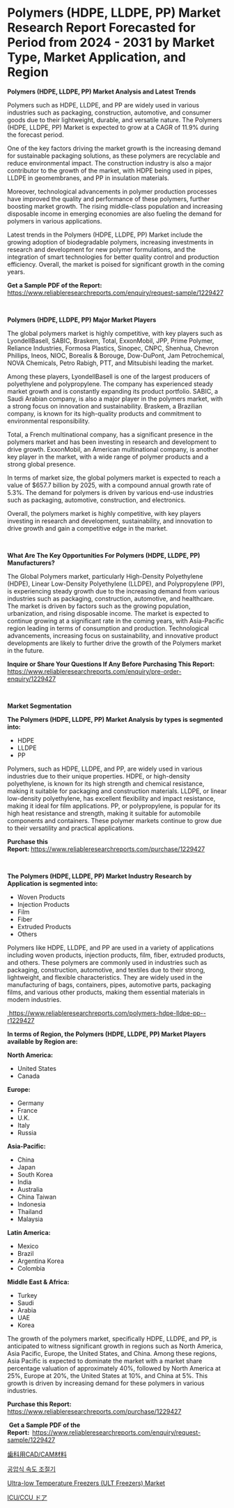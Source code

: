 <p><h1>Polymers (HDPE, LLDPE, PP) Market Research Report Forecasted for Period from 2024 -  2031 by Market Type, Market Application, and Region</h1></p><p><strong>Polymers (HDPE, LLDPE, PP) Market Analysis and Latest Trends</strong></p>
<p><p>Polymers such as HDPE, LLDPE, and PP are widely used in various industries such as packaging, construction, automotive, and consumer goods due to their lightweight, durable, and versatile nature. The Polymers (HDPE, LLDPE, PP) Market is expected to grow at a CAGR of 11.9% during the forecast period.</p><p>One of the key factors driving the market growth is the increasing demand for sustainable packaging solutions, as these polymers are recyclable and reduce environmental impact. The construction industry is also a major contributor to the growth of the market, with HDPE being used in pipes, LLDPE in geomembranes, and PP in insulation materials.</p><p>Moreover, technological advancements in polymer production processes have improved the quality and performance of these polymers, further boosting market growth. The rising middle-class population and increasing disposable income in emerging economies are also fueling the demand for polymers in various applications.</p><p>Latest trends in the Polymers (HDPE, LLDPE, PP) Market include the growing adoption of biodegradable polymers, increasing investments in research and development for new polymer formulations, and the integration of smart technologies for better quality control and production efficiency. Overall, the market is poised for significant growth in the coming years.</p></p>
<p><strong>Get a Sample PDF of the Report:&nbsp;</strong> <a href="https://www.reliableresearchreports.com/enquiry/request-sample/1229427">https://www.reliableresearchreports.com/enquiry/request-sample/1229427</a></p>
<p>&nbsp;</p>
<p><strong>Polymers (HDPE, LLDPE, PP) Major Market Players</strong></p>
<p><p>The global polymers market is highly competitive, with key players such as LyondellBasell, SABIC, Braskem, Total, ExxonMobil, JPP, Prime Polymer, Reliance Industries, Formosa Plastics, Sinopec, CNPC, Shenhua, Chevron Phillips, Ineos, NIOC, Borealis & Borouge, Dow-DuPont, Jam Petrochemical, NOVA Chemicals, Petro Rabigh, PTT, and Mitsubishi leading the market. </p><p>Among these players, LyondellBasell is one of the largest producers of polyethylene and polypropylene. The company has experienced steady market growth and is constantly expanding its product portfolio. SABIC, a Saudi Arabian company, is also a major player in the polymers market, with a strong focus on innovation and sustainability. Braskem, a Brazilian company, is known for its high-quality products and commitment to environmental responsibility. </p><p>Total, a French multinational company, has a significant presence in the polymers market and has been investing in research and development to drive growth. ExxonMobil, an American multinational company, is another key player in the market, with a wide range of polymer products and a strong global presence. </p><p>In terms of market size, the global polymers market is expected to reach a value of $657.7 billion by 2025, with a compound annual growth rate of 5.3%. The demand for polymers is driven by various end-use industries such as packaging, automotive, construction, and electronics. </p><p>Overall, the polymers market is highly competitive, with key players investing in research and development, sustainability, and innovation to drive growth and gain a competitive edge in the market.</p></p>
<p>&nbsp;</p>
<p><strong>What Are The Key Opportunities For Polymers (HDPE, LLDPE, PP) Manufacturers?</strong></p>
<p><p>The Global Polymers market, particularly High-Density Polyethylene (HDPE), Linear Low-Density Polyethylene (LLDPE), and Polypropylene (PP), is experiencing steady growth due to the increasing demand from various industries such as packaging, construction, automotive, and healthcare. The market is driven by factors such as the growing population, urbanization, and rising disposable income. The market is expected to continue growing at a significant rate in the coming years, with Asia-Pacific region leading in terms of consumption and production. Technological advancements, increasing focus on sustainability, and innovative product developments are likely to further drive the growth of the Polymers market in the future.</p></p>
<p><strong>Inquire or Share Your Questions If Any Before Purchasing This Report:</strong> <a href="https://www.reliableresearchreports.com/enquiry/pre-order-enquiry/1229427">https://www.reliableresearchreports.com/enquiry/pre-order-enquiry/1229427</a></p>
<p>&nbsp;</p>
<p><strong>Market Segmentation</strong></p>
<p><strong>The Polymers (HDPE, LLDPE, PP) Market Analysis by types is segmented into:</strong></p>
<p><ul><li>HDPE</li><li>LLDPE</li><li>PP</li></ul></p>
<p><p>Polymers, such as HDPE, LLDPE, and PP, are widely used in various industries due to their unique properties. HDPE, or high-density polyethylene, is known for its high strength and chemical resistance, making it suitable for packaging and construction materials. LLDPE, or linear low-density polyethylene, has excellent flexibility and impact resistance, making it ideal for film applications. PP, or polypropylene, is popular for its high heat resistance and strength, making it suitable for automobile components and containers. These polymer markets continue to grow due to their versatility and practical applications.</p></p>
<p><strong>Purchase this Report:&nbsp;</strong><a href="https://www.reliableresearchreports.com/purchase/1229427">https://www.reliableresearchreports.com/purchase/1229427</a></p>
<p>&nbsp;</p>
<p><strong>The Polymers (HDPE, LLDPE, PP) Market Industry Research by Application is segmented into:</strong></p>
<p><ul><li>Woven Products</li><li>Injection Products</li><li>Film</li><li>Fiber</li><li>Extruded Products</li><li>Others</li></ul></p>
<p><p>Polymers like HDPE, LLDPE, and PP are used in a variety of applications including woven products, injection products, film, fiber, extruded products, and others. These polymers are commonly used in industries such as packaging, construction, automotive, and textiles due to their strong, lightweight, and flexible characteristics. They are widely used in the manufacturing of bags, containers, pipes, automotive parts, packaging films, and various other products, making them essential materials in modern industries.</p></p>
<p><a href="https://www.reliableresearchreports.com/polymers-hdpe-lldpe-pp--r1229427">&nbsp;https://www.reliableresearchreports.com/polymers-hdpe-lldpe-pp--r1229427</a></p>
<p><strong>In terms of Region, the Polymers (HDPE, LLDPE, PP) Market Players available by Region are:</strong></p>
<p>
    <p> <strong> North America: </strong>
        <ul>
            <li>United States</li>
            <li>Canada</li>
        </ul>
        </p> 
    <p> <strong> Europe: </strong>
        <ul>
            <li>Germany</li>
            <li>France</li>
            <li>U.K.</li>
            <li>Italy</li>
            <li>Russia</li>
        </ul>
        </p> 
    <p> <strong> Asia-Pacific: </strong>
        <ul>
            <li>China</li>
            <li>Japan</li>
            <li>South Korea</li>
            <li>India</li>
            <li>Australia</li>
            <li>China Taiwan</li>
            <li>Indonesia</li>
            <li>Thailand</li>
            <li>Malaysia</li>
        </ul>
        </p> 
    <p> <strong> Latin America: </strong>
        <ul>
            <li>Mexico</li>
            <li>Brazil</li>
            <li>Argentina Korea</li>
            <li>Colombia</li>
        </ul>
        </p> 
    <p> <strong> Middle East & Africa: </strong>
        <ul>
            <li>Turkey</li>
            <li>Saudi</li>
            <li>Arabia</li>
            <li>UAE</li>
            <li>Korea</li>
        </ul>
    </p>
    </p>
<p><p>The growth of the polymers market, specifically HDPE, LLDPE, and PP, is anticipated to witness significant growth in regions such as North America, Asia Pacific, Europe, the United States, and China. Among these regions, Asia Pacific is expected to dominate the market with a market share percentage valuation of approximately 40%, followed by North America at 25%, Europe at 20%, the United States at 10%, and China at 5%. This growth is driven by increasing demand for these polymers in various industries.</p></p>
<p><strong>Purchase this Report: </strong><a href="https://www.reliableresearchreports.com/purchase/1229427">https://www.reliableresearchreports.com/purchase/1229427</a></p>
<p>&nbsp;<strong>Get a Sample PDF of the Report:&nbsp;&nbsp;</strong><a href="https://www.reliableresearchreports.com/enquiry/request-sample/1229427">https://www.reliableresearchreports.com/enquiry/request-sample/1229427</a></p>
<p><strong></strong></p>
<p><p><a href="https://github.com/NikitaBruen/Market-Research-Report-List-1/blob/main/5016900109422.md">歯科用CAD/CAM材料</a></p><p><a href="https://github.com/mpodehpw07370073/Market-Research-Report-List-2/blob/main/4631335104270.md">공압식 속도 조절기</a></p><p><a href="https://github.com/AnnChovey2023/Market-Research-Report-List-1/blob/main/ultra-low-temperature-freezers-ult-freezers-market.md">Ultra-low Temperature Freezers (ULT Freezers) Market</a></p><p><a href="https://github.com/mm14022023/Market-Research-Report-List-1/blob/main/4659406109420.md">ICU/CCU ドア</a></p></p>